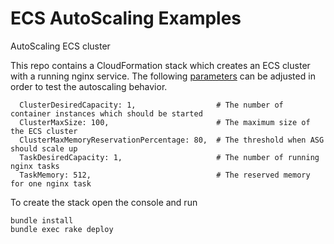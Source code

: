 # ECS AutoScaling Examples
AutoScaling ECS cluster

This repo contains a CloudFormation stack which creates an ECS cluster with a running nginx service. The following [parameters](https://github.com/pgarbe/ecs-autoscaling/blob/master/rakefile#L15) can be adjusted in order to test the autoscaling behavior.

```
  ClusterDesiredCapacity: 1,                  # The number of container instances which should be started
  ClusterMaxSize: 100,                        # The maximum size of the ECS cluster
  ClusterMaxMemoryReservationPercentage: 80,  # The threshold when ASG should scale up
  TaskDesiredCapacity: 1,                     # The number of running nginx tasks
  TaskMemory: 512,                            # The reserved memory for one nginx task
```  

To create the stack open the console and run
```
bundle install
bundle exec rake deploy
``` 
